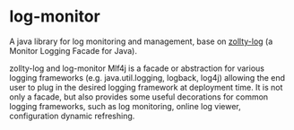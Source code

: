 # log-monitor
A java library for log monitoring and management, base on [zollty-log](http://www.zollty.com/zollty-log/) (a Monitor Logging Facade for Java).

zollty-log and log-monitor Mlf4j is a facade or abstraction for various logging frameworks (e.g. java.util.logging, logback, log4j) allowing the end user to plug in the desired logging framework at deployment time. It is not only a facade, but also provides some useful decorations for common logging frameworks, such as log monitoring, online log viewer, configuration dynamic refreshing.
